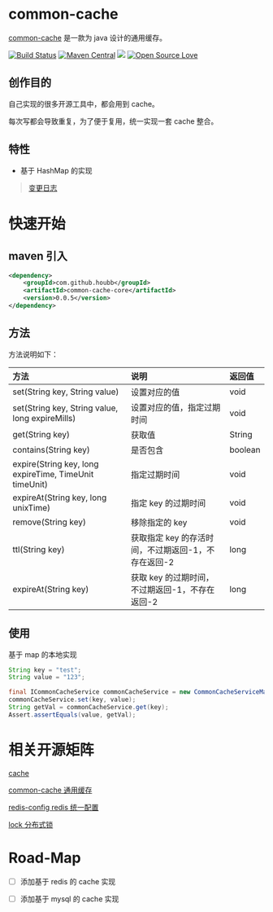 # common-cache

[common-cache](https://github.com/houbb/common-cache) 是一款为 java 设计的通用缓存。

[![Build Status](https://travis-ci.com/houbb/common-cache.svg?branch=master)](https://travis-ci.com/houbb/common-cache)
[![Maven Central](https://maven-badges.herokuapp.com/maven-central/com.github.houbb/common-cache/badge.svg)](http://mvnrepository.com/artifact/com.github.houbb/common-cache)
[![](https://img.shields.io/badge/license-Apache2-FF0080.svg)](https://github.com/houbb/common-cache/blob/master/LICENSE.txt)
[![Open Source Love](https://badges.frapsoft.com/os/v2/open-source.svg?v=103)](https://github.com/houbb/common-cache)

## 创作目的

自己实现的很多开源工具中，都会用到 cache。

每次写都会导致重复，为了便于复用，统一实现一套 cache 整合。

## 特性

- 基于 HashMap 的实现

> [变更日志](https://github.com/houbb/common-cache/blob/master/CHANGELOG.md)

# 快速开始

## maven 引入

```xml
<dependency>
    <groupId>com.github.houbb</groupId>
    <artifactId>common-cache-core</artifactId>
    <version>0.0.5</version>
</dependency>
```

## 方法

方法说明如下：

| 方法 | 说明 | 返回值 |
|:---|:---|:---|
| set(String key, String value) | 设置对应的值 | void |
| set(String key, String value, long expireMills) | 设置对应的值，指定过期时间 | void |
| get(String key) | 获取值 | String |
| contains(String key) | 是否包含 | boolean |
| expire(String key, long expireTime, TimeUnit timeUnit) | 指定过期时间 | void |
| expireAt(String key, long unixTime) | 指定 key 的过期时间 | void |
| remove(String key) | 移除指定的 key | void |
| ttl(String key) | 获取指定 key 的存活时间，不过期返回-1，不存在返回-2 | long |
| expireAt(String key) | 获取 key 的过期时间，不过期返回-1，不存在返回-2 | long |

## 使用

基于 map 的本地实现

```java
String key = "test";
String value = "123";

final ICommonCacheService commonCacheService = new CommonCacheServiceMap();
commonCacheService.set(key, value);
String getVal = commonCacheService.get(key);
Assert.assertEquals(value, getVal);
```

# 相关开源矩阵

[cache ]()

[common-cache 通用缓存]()

[redis-config redis 统一配置]()

[lock 分布式锁]()

# Road-Map

- [ ] 添加基于 redis 的 cache 实现

- [ ] 添加基于 mysql 的 cache 实现
